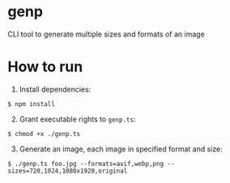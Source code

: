 # genp
CLI tool to generate multiple sizes and formats of an image

# How to run

1. Install dependencies:
```shell
$ npm install
```

2. Grant executable rights to `genp.ts`:

```shell
$ chmod +x ./genp.ts
```

3. Generate an image, each image in specified format and size:

```shell
$ ./genp.ts foo.jpg --formats=avif,webp,png --sizes=720,1024,1080x1920,original
```
